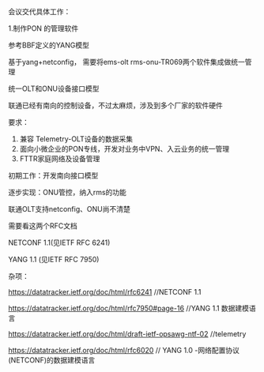会议交代具体工作：

1.制作PON  的管理软件

参考BBF定义的YANG模型

基于yang+netconfig，  需要将ems-olt  rms-onu-TR069两个软件集成做统一管理

统一OLT和ONU设备接口模型

联通已经有南向的控制设备，不过太麻烦，涉及到多个厂家的软件硬件

要求：

1. 兼容 Telemetry-OLT设备的数据采集
2. 面向小微企业的PON专线，开发对业务中VPN、入云业务的统一管理
3. FTTR家庭网络及设备管理

初期工作：开发南向接口模型

逐步实现：ONU管控，纳入rms的功能

联通OLT支持netconfig、ONU尚不清楚





需要看这两个RFC文档

NETCONF 1.1(见IETF RFC 6241)

YANG 1.1  (见IETF RFC 7950)

杂项：

https://datatracker.ietf.org/doc/html/rfc6241 //NETCONF 1.1

https://datatracker.ietf.org/doc/html/rfc7950#page-16  //YANG 1.1 数据建模语言

https://datatracker.ietf.org/doc/html/draft-ietf-opsawg-ntf-02  //telemetry

https://datatracker.ietf.org/doc/html/rfc6020  // YANG 1.0 -网络配置协议 (NETCONF)的数据建模语言 
